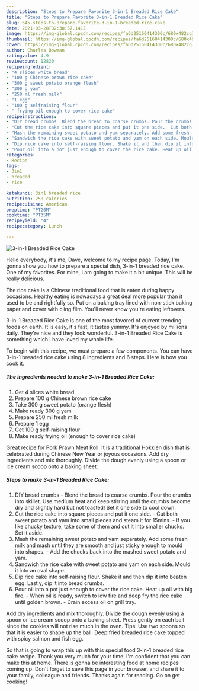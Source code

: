 ```yaml
---
description: "Steps to Prepare Favorite 3-in-1 Breaded Rice Cake"
title: "Steps to Prepare Favorite 3-in-1 Breaded Rice Cake"
slug: 645-steps-to-prepare-favorite-3-in-1-breaded-rice-cake
date: 2021-03-28T02:38:57.141Z
image: https://img-global.cpcdn.com/recipes/fa6d25160414300c/680x482cq70/3-in-1-breaded-rice-cake-recipe-main-photo.jpg
thumbnail: https://img-global.cpcdn.com/recipes/fa6d25160414300c/680x482cq70/3-in-1-breaded-rice-cake-recipe-main-photo.jpg
cover: https://img-global.cpcdn.com/recipes/fa6d25160414300c/680x482cq70/3-in-1-breaded-rice-cake-recipe-main-photo.jpg
author: Charles Bowman
ratingvalue: 4.9
reviewcount: 12820
recipeingredient:
- "4 slices white bread"
- "100 g Chinese brown rice cake"
- "300 g sweet potato orange flesh"
- "300 g yam"
- "250 ml fresh milk"
- "1 egg"
- "100 g selfraising flour"
- " frying oil enough to cover rice cake"
recipeinstructions:
- "DIY bread crumbs  Blend the bread to coarse crumbs. Pour the crumbs into skillet. Use medium heat and keep stirring until the crumbs become dry and slightly hard but not toasted! Set it one side to cool down."
- "Cut the rice cake into square pieces and put it one side.  Cut both sweet potato and yam into small pieces and steam it for 15mins. If you like chucky texture, take some of them and cut it into smaller chucks. Set it aside."
- "Mash the remaining sweet potato and yam separately. Add some fresh milk and mash until they are smooth and just sticky enough to mould into shapes.  Add the chucks back into the mashed sweet potato and yam."
- "Sandwich the rice cake with sweet potato and yam on each side. Mould it into an oval shape."
- "Dip rice cake into self-raising flour. Shake it and then dip it into beaten egg. Lastly, dip it into bread crumbs."
- "Pour oil into a pot just enough to cover the rice cake. Heat up oil with big fire.  When oil is ready, switch to low fire and deep fry the rice cake until golden brown.  Drain excess oil on grill tray."
categories:
- Recipe
tags:
- 3in1
- breaded
- rice

katakunci: 3in1 breaded rice 
nutrition: 258 calories
recipecuisine: American
preptime: "PT26M"
cooktime: "PT35M"
recipeyield: "4"
recipecategory: Lunch

---
```



![3-in-1 Breaded Rice Cake](https://img-global.cpcdn.com/recipes/fa6d25160414300c/680x482cq70/3-in-1-breaded-rice-cake-recipe-main-photo.jpg)

Hello everybody, it's me, Dave, welcome to my recipe page. Today, I'm gonna show you how to prepare a special dish, 3-in-1 breaded rice cake. One of my favorites. For mine, I am going to make it a bit unique. This will be really delicious.

The rice cake is a Chinese traditional food that is eaten during happy occasions. Healthy eating is nowadays a great deal more popular than it used to be and rightfully so. Put on a baking tray lined with non-stick baking paper and cover with cling film. You&#39;ll never know you&#39;re eating leftovers.

3-in-1 Breaded Rice Cake is one of the most favored of current trending foods on earth. It is easy, it's fast, it tastes yummy. It's enjoyed by millions daily. They're nice and they look wonderful. 3-in-1 Breaded Rice Cake is something which I have loved my whole life.


To begin with this recipe, we must prepare a few components. You can have 3-in-1 breaded rice cake using 8 ingredients and 6 steps. Here is how you cook it.

<!--inarticleads1-->

##### The ingredients needed to make 3-in-1 Breaded Rice Cake:

1. Get 4 slices white bread
1. Prepare 100 g Chinese brown rice cake
1. Take 300 g sweet potato (orange flesh)
1. Make ready 300 g yam
1. Prepare 250 ml fresh milk
1. Prepare 1 egg
1. Get 100 g self-raising flour
1. Make ready  frying oil (enough to cover rice cake)


Great recipe for Pork Prawn Meat Roll. It is a traditional Hokkien dish that is celebrated during Chinese New Year or joyous occasions. Add dry ingredients and mix thoroughly. Divide the dough evenly using a spoon or ice cream scoop onto a baking sheet. 

<!--inarticleads2-->

##### Steps to make 3-in-1 Breaded Rice Cake:

1. DIY bread crumbs  - Blend the bread to coarse crumbs. Pour the crumbs into skillet. Use medium heat and keep stirring until the crumbs become dry and slightly hard but not toasted! Set it one side to cool down.
1. Cut the rice cake into square pieces and put it one side.  - Cut both sweet potato and yam into small pieces and steam it for 15mins. - If you like chucky texture, take some of them and cut it into smaller chucks. Set it aside.
1. Mash the remaining sweet potato and yam separately. Add some fresh milk and mash until they are smooth and just sticky enough to mould into shapes.  - Add the chucks back into the mashed sweet potato and yam.
1. Sandwich the rice cake with sweet potato and yam on each side. Mould it into an oval shape.
1. Dip rice cake into self-raising flour. Shake it and then dip it into beaten egg. Lastly, dip it into bread crumbs.
1. Pour oil into a pot just enough to cover the rice cake. Heat up oil with big fire.  - When oil is ready, switch to low fire and deep fry the rice cake until golden brown.  - Drain excess oil on grill tray.


Add dry ingredients and mix thoroughly. Divide the dough evenly using a spoon or ice cream scoop onto a baking sheet. Press gently on each ball since the cookies will not rise much in the oven. Tips: Use two spoons so that it is easier to shape up the ball. Deep fried breaded rice cake topped with spicy salmon and fish egg. 

So that is going to wrap this up with this special food 3-in-1 breaded rice cake recipe. Thank you very much for your time. I'm confident that you can make this at home. There is gonna be interesting food at home recipes coming up. Don't forget to save this page in your browser, and share it to your family, colleague and friends. Thanks again for reading. Go on get cooking!
